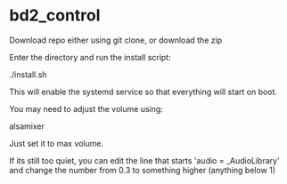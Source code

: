 # bd2_control

Download repo either using git clone, or download the zip

Enter the directory and run the install script:

./install.sh

This will enable the systemd service so that everything will start on boot. 

You may need to adjust the volume using:

alsamixer

Just set it to max volume. 

If its still too quiet, you can edit the line that starts 'audio = _AudioLibrary' and change the number from 0.3 to something higher (anything below 1)

